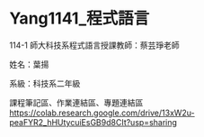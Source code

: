 # Yang1141_程式語言
114-1 師大科技系程式語言授課教師：蔡芸琤老師

姓名：葉揚

系級：科技系二年級

課程筆記區、作業連結區、專題連結區
https://colab.research.google.com/drive/13xW2u-peaFYR2_hHUtycuiEsGB9d8CIt?usp=sharing
